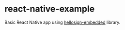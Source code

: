 # react-native-example
Basic React Native app using [hellosign-embedded](https://github.com/hellosign/hellosign-embedded) library.

